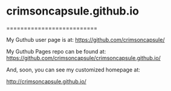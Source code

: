 # crimsoncapsule.github.io
==========================

My Guthub user page is at:
https://github.com/crimsoncapsule/

My Guthub Pages repo can be found at:
https://github.com/crimsoncapsule/crimsoncapsule.github.io/

And, soon, you can see my customized homepage at:

http://crimsoncapsule.github.io/
